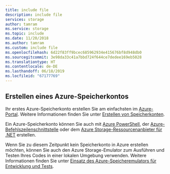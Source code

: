 ```yaml
---
title: include file
description: include file
services: storage
author: tamram
ms.service: storage
ms.topic: include
ms.date: 11/20/2018
ms.author: tamram
ms.custom: include file
ms.openlocfilehash: 6d22f83ff9bcec685962934e415676bf8d948db0
ms.sourcegitcommit: 3e98da33c41a7bbd724f644ce7dedee169eb5028
ms.translationtype: HT
ms.contentlocale: de-DE
ms.lasthandoff: 06/18/2019
ms.locfileid: "67177769"
---
```

## <a name="create-an-azure-storage-account"></a>Erstellen eines Azure-Speicherkontos

Ihr erstes Azure-Speicherkonto erstellen Sie am einfachsten im [Azure-Portal](https://portal.azure.com). Weitere Informationen finden Sie unter [Erstellen von Speicherkonten](../articles/storage/common/storage-quickstart-create-account.md).

Ein Azure-Speicherkonto können Sie auch mit [Azure PowerShell](../articles/storage/common/storage-powershell-guide-full.md), der [Azure-Befehlszeilenschnittstelle](../articles/storage/common/storage-azure-cli.md) oder dem [Azure Storage-Ressourcenanbieter für .NET](https://azure.microsoft.com/resources/samples/storage-dotnet-resource-provider-getting-started/) erstellen.

Wenn Sie zu diesem Zeitpunkt kein Speicherkonto in Azure erstellen möchten, können Sie auch den Azure Storage-Emulator zum Ausführen und Testen Ihres Codes in einer lokalen Umgebung verwenden. Weitere Informationen finden Sie unter [Einsatz des Azure-Speicheremulators für Entwicklung und Tests](../articles/storage/common/storage-use-emulator.md).

